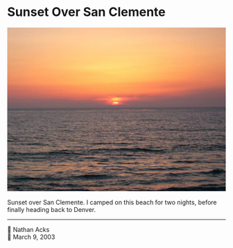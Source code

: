 # Sunset Over San Clemente

![Sunset over the Pacific Ocean](assets/2003-03-09-sunset-over-san-clemente.webp)

Sunset over San Clemente. I camped on this beach for two nights, before finally heading back to Denver.

- - - -

<span aria-hidden="true">👤</span> Nathan Acks  
<span aria-hidden="true">📅</span> March 9, 2003
